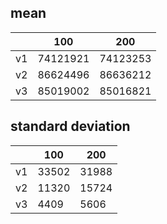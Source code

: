 ## mean
| |100|200|
|---|---|---|
|v1|74121921|74123253|
|v2|86624496|86636212|
|v3|85019002|85016821|
## standard deviation
| |100|200|
|---|---|---|
|v1|33502|31988|
|v2|11320|15724|
|v3|4409|5606|
